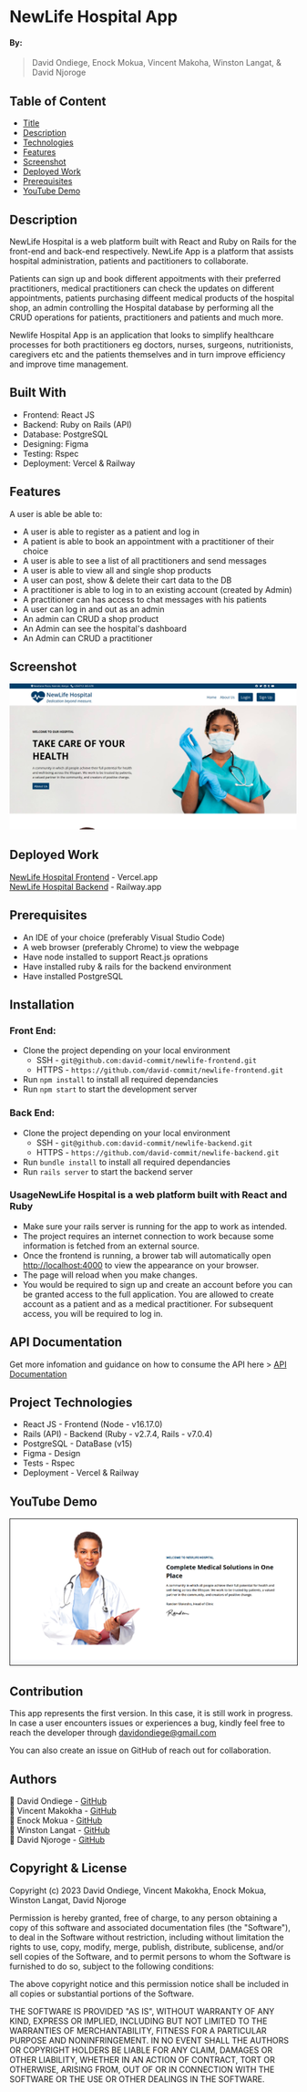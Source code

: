 # NewLife Hospital App

#### By:

> David Ondiege, Enock Mokua, Vincent Makoha, Winston Langat, & David Njoroge

## Table of Content

- [Title](#newLife-hospital-app)
- [Description](#description)
- [Technologies](#built-with)
- [Features](#features)
- [Screenshot](#screenshot)
- [Deployed Work](#deployed-work)
- [Prerequisites](#prerequisites)
- [YouTube Demo](#youtube-demo)

## Description

NewLife Hospital is a web platform built with React and Ruby on Rails for the front-end and back-end respectively. NewLife App is a platform that assists hospital administration, patients and pactitioners to collaborate.

Patients can sign up and book different appoitments with their preferred practitioners, medical practitioners can check the updates on different appointments,
patients purchasing diffeent medical products of the hospital shop,
an admin controlling the Hospital database by performing all the CRUD operations for patients, practitioners and patients and much more.

Newlife Hospital App is an application that looks to simplify healthcare processes for both practitioners eg doctors, nurses, surgeons, nutritionists, caregivers etc and the patients themselves and in turn improve efficiency and improve time management.

<a name="built-with"></a>

## Built With

- Frontend: React JS
- Backend: Ruby on Rails (API)
- Database: PostgreSQL
- Designing: Figma
- Testing: Rspec
- Deployment: Vercel & Railway

<a name="features"></a>

## Features

A user is able be able to:

- A user is able to register as a patient and log in
- A patient is able to book an appointment with a practitioner of their choice
- A user is able to see a list of all practitioners and send messages
- A user is able to view all and single shop products
- A user can post, show & delete their cart data to the DB
- A practitioner is able to log in to an existing account (created by Admin)
- A practitioner can has access to chat messages with his patients
- A user can log in and out as an admin
- An admin can CRUD a shop product
- An Admin can see the hospital's dashboard
- An Admin can CRUD a practitioner

<a name="screenshot"></a>

## Screenshot

![Newlife Hospital Screenshot](./public/Screenshot-from-2023-01-20-20-19-19.png)

<a name='deployed-work'></a>
## Deployed Work

[NewLife Hospital Frontend](https://newlife-frontend.vercel.app/) - Vercel.app
<br />
[NewLife Hospital Backend](https://newlife-backend-production.up.railway.app/) - Railway.app

<a name="prerequisites"></a>
## Prerequisites

- An IDE of your choice (preferably Visual Studio Code)
- A web browser (preferably Chrome) to view the webpage
- Have node installed to support React.js oprations
- Have installed ruby & rails for the backend environment
- Have installed PostgreSQL

## Installation

### Front End:

- Clone the project depending on your local environment
  - SSH - `git@github.com:david-commit/newlife-frontend.git`
  - HTTPS - `https://github.com/david-commit/newlife-frontend.git`
- Run `npm install` to install all required dependancies
- Run `npm start` to start the development server

### Back End:

- Clone the project depending on your local environment
  - SSH - `git@github.com:david-commit/newlife-backend.git`
  - HTTPS - `https://github.com/david-commit/newlife-backend.git`
- Run `bundle install` to install all required dependancies
- Run `rails server` to start the backend server

### UsageNewLife Hospital is a web platform built with React and Ruby 

- Make sure your rails server is running for the app to work as intended.
- The project requires an internet connection to work because some information is fetched from an external source.
- Once the frontend is running, a brower tab will automatically open [http://localhost:4000](http://localhost:4000) to view the appearance on your browser.
- The page will reload when you make changes.
- You would be required to sign up and create an account before you can be granted access to the full application. You are allowed to create account as a patient and as a medical practitioner. For subsequent access, you will be required to log in.

## API Documentation

Get more infomation and guidance on how to consume the API here > [API Documentation](https://github.com/david-commit/newlife-backend/blob/development/README.md)

## Project Technologies

- React JS - Frontend (Node - v16.17.0)
- Rails (API) - Backend (Ruby - v2.7.4, Rails - v7.0.4)
- PostgreSQL - DataBase (v15)
- Figma - Design
- Tests - Rspec
- Deployment - Vercel & Railway
  <br />

## YouTube Demo

<a href='https://youtu.be/YK-BGHdsS68' target='_blank'><img src='./public/Screenshot-2.png' border='1' alt='Screenshot-from-2023-01-20-20-19-19'/></a>

## Contribution

This app represents the first version. In this case, it is still work in progress. In case a user encounters issues or experiences a bug, kindly feel free to reach the developer through davidondiege@gmail.com

You can also create an issue on GitHub of reach out for collaboration.

## Authors

👤 David Ondiege - [GitHub](https://github.com/david-commit)
<br />
👤 Vincent Makokha - [GitHub](https://github.com/VinceXIV)
<br>
👤 Enock Mokua - [GitHub](https://github.com/MokuaEnock)
<br />
👤 Winston Langat - [GitHub](https://github.com/Winston5691)
<br />
👤 David Njoroge - [GitHub](https://github.com/njoroge35)

## Copyright & License

Copyright (c) 2023 David Ondiege, Vincent Makokha, Enock Mokua, Winston Langat, David Njoroge

Permission is hereby granted, free of charge, to any person obtaining
a copy of this software and associated documentation files (the
"Software"), to deal in the Software without restriction, including
without limitation the rights to use, copy, modify, merge, publish,
distribute, sublicense, and/or sell copies of the Software, and to
permit persons to whom the Software is furnished to do so, subject to
the following conditions:

The above copyright notice and this permission notice shall be
included in all copies or substantial portions of the Software.

THE SOFTWARE IS PROVIDED "AS IS", WITHOUT WARRANTY OF ANY KIND,
EXPRESS OR IMPLIED, INCLUDING BUT NOT LIMITED TO THE WARRANTIES OF
MERCHANTABILITY, FITNESS FOR A PARTICULAR PURPOSE AND
NONINFRINGEMENT. IN NO EVENT SHALL THE AUTHORS OR COPYRIGHT HOLDERS BE
LIABLE FOR ANY CLAIM, DAMAGES OR OTHER LIABILITY, WHETHER IN AN ACTION
OF CONTRACT, TORT OR OTHERWISE, ARISING FROM, OUT OF OR IN CONNECTION
WITH THE SOFTWARE OR THE USE OR OTHER DEALINGS IN THE SOFTWARE.
